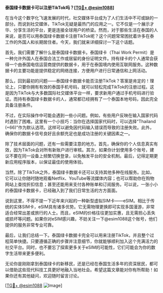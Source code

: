 **泰国绿卡数据卡可以注册TikTok吗？[[TG💪+ @esim1088](https://t.me/s/esim1088)]**

在当今这个数字化飞速发展的时代，社交媒体平台成为了人们生活中不可或缺的一部分。而说到社交媒体，TikTok无疑是最热门的应用之一。它不仅是一个展示才华、分享生活的平台，更是连接全球用户的桥梁。然而，对于那些生活在泰国的人来说，是否可以用泰国绿卡数据卡注册TikTok呢？这个问题常常困扰着许多在泰工作的外国人和长期居住者。今天，我们就来详细探讨一下这个话题。

首先，我们需要了解什么是泰国绿卡数据卡。泰国绿卡（Thai Work Permit）是一种允许外国人在泰国合法工作或居留的身份证明文件。持有绿卡的个人通常会获得一个由泰国电信运营商提供的数据卡，用于在泰国境内使用互联网服务。这种数据卡的主要功能是提供稳定的网络连接，方便用户进行日常通信和上网活动。

那么，回到最初的问题——泰国绿卡数据卡能否注册TikTok？答案是肯定的！理论上，只要你拥有有效的泰国手机号码，就可以轻松完成TikTok的注册过程。这是因为TikTok与大多数国际社交媒体平台一样，要求新用户通过手机号码进行验证。而持有泰国绿卡数据卡的人，通常都已经拥有了一个泰国本地号码，因此完全具备注册条件。

不过，在实际操作中可能会遇到一些小问题。例如，有些用户反映在输入国家代码时遇到了困难。这里有一个小技巧：当你在选择国家代码时，可以选择“Thailand (+66)”作为默认选项。这样可以避免因代码输入错误而导致的注册失败。此外，确保你的数据卡信号良好且余额充足也是成功注册的关键因素之一。

除了技术层面的问题，还有一些需要注意的地方。首先，确保你的个人信息真实有效，因为TikTok会对所有新账户进行审核。其次，如果你计划使用多个账号，建议不要在同一设备上频繁切换登录，以免触发平台的安全机制。最后，记得定期更新应用程序版本，以保证最佳的使用体验。

当然，除了TikTok之外，泰国绿卡数据卡还可以支持其他多种在线服务。比如，它可以让你随时随地观看Netflix、YouTube等流媒体内容；也可以帮助你在购物网站上查找折扣信息；甚至还能用来支付各种账单和订阅服务。可以说，一张小小的泰国绿卡数据卡，已经融入到了我们日常生活的方方面面。

说到这里，不得不提一下近年来兴起的一种新型虚拟SIM卡——eSIM。相比于传统的实体SIM卡，eSIM具有诸多优势。它无需物理更换即可实现多国漫游，非常适合经常出差或旅行的人士。而且，eSIM的价格往往更加实惠，且无需担心丢失或损坏等问题。如果你对eSIM感兴趣，不妨关注一下@esim1088这个账号，他们提供的服务非常专业可靠。

最后，让我们总结一下。泰国绿卡数据卡完全可以用来注册TikTok，并且整个过程简单快捷。只要遵循正确的步骤并注意细节，你就能够顺利加入这个充满活力的社交平台。同时，也不要忘了探索更多关于eSIM的可能性，它们可能会为你的数字生活带来更多便利。

无论你是刚刚拿到泰国绿卡的新移民，还是已经在泰国生活多年的资深居民，都可以借助这些现代科技工具更好地融入当地社会。希望这篇文章能对你有所帮助！如果你还有其他疑问，欢迎随时留言讨论。

[[TG💪+ @esim1088](https://t.me/s/esim1088) ![Image](https://i.postimg.cc/4NQfJmqS/Snipaste-2025-05-13-00-14-12.png)]